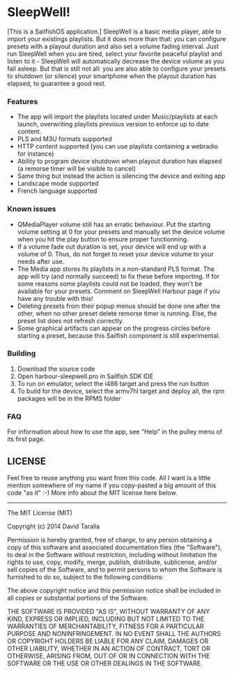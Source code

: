 SleepWell!
=================
[This is a SailfishOS application.]
SleepWell is a basic media player, able to import your existings playlists. But it does more than that: you can configure presets with a playout duration and also set a volume fading interval.
Just run SleepWell when you are tired, select your favorite peaceful playlist and listen to it - SleepWell will automatically decrease the device volume as you fall asleep.
But that is still not all: you are also able to configure your presets to shutdown (or silence) your smartphone when the playout duration has elapsed, to guarantee a good rest.

### Features
* The app will import the playlists located under Music/playlists at each launch, overwriting playlists previous version to enforce up to date content.
* PLS and M3U formats supported
* HTTP content supported (you can use playlists containing a webradio for instance)
* Ability to program device shutdown when playout duration has elapsed (a remorse timer will be visible to cancel)
* Same thing but instead the action is silencing the device and exiting app
* Landscape mode supported
* French language supported

### Known issues
* QMediaPlayer volume still has an erratic behaviour. Put the starting volume setting at 0 for your presets and manually set the device volume when you hit the play button to ensure proper functionning.
* If a volume fade out duration is set, your device will end up with a volume of 0. Thus, do not forget to reset your device volume to your needs after use.
* The Media app stores its playlists in a non-standard PLS format. The app will try (and normally succeed) to fix these before importing. If for some reasons some playlists could not be loaded, they won't be available for your presets. Comment on SleepWell Harbour page if you have any trouble with this!
* Deleting presets from their popup menus should be done one after the other, when no other preset delete remorse timer is running. Else, the preset list does not refresh correctly.
* Some graphical artifacts can appear on the progress circles before starting a preset, because this Sailfish component is still experimental.

### Building
1. Download the source code
2. Open harbour-sleepwell.pro in Sailfish SDK IDE
3. To run on emulator, select the i486 target and press the run button
4. To build for the device, select the armv7hl target and deploy all, the rpm packages will be in the RPMS folder

### FAQ
For information about how to use the app, see "Help" in the pulley menu of its first page.

## LICENSE
Feel free to reuse anything you want from this code. All I want is a little mention somewhere of my name if you copy-pasted a big amount of this code "as it" :-) More info about the MIT license here below.

***

The MIT License (MIT)

Copyright (c) 2014 David Taralla

Permission is hereby granted, free of charge, to any person obtaining a copy
of this software and associated documentation files (the "Software"), to deal
in the Software without restriction, including without limitation the rights
to use, copy, modify, merge, publish, distribute, sublicense, and/or sell
copies of the Software, and to permit persons to whom the Software is
furnished to do so, subject to the following conditions:

The above copyright notice and this permission notice shall be included in all
copies or substantial portions of the Software.

THE SOFTWARE IS PROVIDED "AS IS", WITHOUT WARRANTY OF ANY KIND, EXPRESS OR
IMPLIED, INCLUDING BUT NOT LIMITED TO THE WARRANTIES OF MERCHANTABILITY,
FITNESS FOR A PARTICULAR PURPOSE AND NONINFRINGEMENT. IN NO EVENT SHALL THE
AUTHORS OR COPYRIGHT HOLDERS BE LIABLE FOR ANY CLAIM, DAMAGES OR OTHER
LIABILITY, WHETHER IN AN ACTION OF CONTRACT, TORT OR OTHERWISE, ARISING FROM,
OUT OF OR IN CONNECTION WITH THE SOFTWARE OR THE USE OR OTHER DEALINGS IN THE
SOFTWARE.
